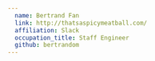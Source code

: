 ```yaml
---
  name: Bertrand Fan
  link: http://thatsaspicymeatball.com/
  affiliation: Slack
  occupation_title: Staff Engineer
  github: bertrandom
---
```

